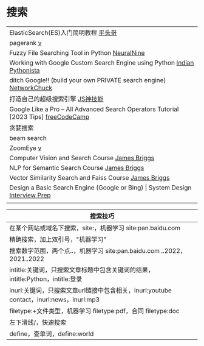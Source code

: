 # 搜索

|                                                                                                                                     |
| ----------------------------------------------------------------------------------------------------------------------------------- |
| ElasticSearch(ES)入门简明教程 [平头哥](https://www.youtube.com/playlist?list=PLg5ULjirtivu6ovHBnxp5sayC3F6Q6UNU)                             |
| pagerank [v](https://www.youtube.com/watch?v=OErjTY1EHGM\&list=PL9nxfq1tlKKnvvdiM1HUD5IyPxdttKcPB\&index=2)                         |
| Fuzzy File Searching Tool in Python [NeuralNine](https://www.youtube.com/watch?v=WNFBLi6CaTM)                                       |
| Working with Google Custom Search Engine using Python [Indian Pythonista](https://www.youtube.com/watch?v=IBhdLRheKyM)              |
| ditch Google!! (build your own PRIVATE search engine) [NetworkChuck](https://www.youtube.com/watch?v=ifT6npY39Dw)                   |
| 打造自己的超级搜索引擎 [JS神技能](https://www.youtube.com/watch?v=e4S12pjMp8I)                                                                    |
| Google Like a Pro – All Advanced Search Operators Tutorial \[2023 Tips] [freeCodeCamp](https://www.youtube.com/watch?v=BRiNw490Eq0) |
| 贪婪搜索                                                                                                                                |
| beam search                                                                                                                         |
| ZoomEye [v](https://www.youtube.com/watch?v=K9cM0BEdlZ4)                                                                            |
| Computer Vision and Search Course [James Briggs](https://www.youtube.com/playlist?list=PLIUOU7oqGTLhF5CrFLaAWKuA0LoFWtpQj)          |
| NLP for Semantic Search Course [James Briggs](https://www.youtube.com/playlist?list=PLIUOU7oqGTLgz-BI8bNMVGwQxIMuQddJO)             |
| Vector Similarity Search and Faiss Course [James Briggs](https://www.youtube.com/playlist?list=PLIUOU7oqGTLhlWpTz4NnuT3FekouIVlqc)  |
| Design a Basic Search Engine (Google or Bing) \| System Design [Interview Prep](https://www.youtube.com/watch?v=0LTXCcVRQi0)        |
|                                                                                                                                     |

| 搜索技巧                                                                 |
| -------------------------------------------------------------------- |
| 在某个网站或域名下搜索，site:，机器学习 site:pan.baidu.com                            |
| 精确搜索，加上双引号，"机器学习"                                                    |
| 搜索数字范围，两个点..，机器学习 site:pan.baidu.com ..2022，2021..2022               |
| intitle:关键词，只搜索文章标题中包含关键词的结果，intitle:Python，intitle:登录               |
| inurl:关键词，只搜索文章url链接中包含相关，inurl:youtube contact，inurl:news，inurl:mp3 |
| filetype:+文件类型，机器学习 filetype:pdf，合同 filetype:doc                     |
| 左下滑线/，快速搜索                                                           |
| define，查单词，define:world                                              |
